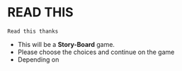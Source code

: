 # READ THIS

```Read this thanks```

- This will be a **Story-Board** game.
- Please choose the choices and continue on the game
- Depending on